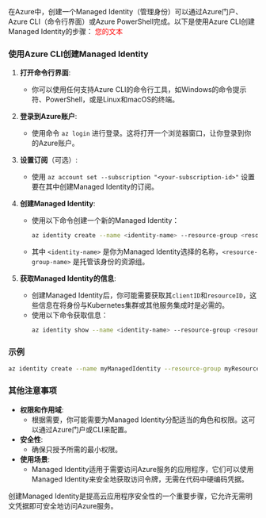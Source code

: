 在Azure中，创建一个Managed Identity（管理身份）可以通过Azure门户、Azure CLI（命令行界面）或Azure PowerShell完成。以下是使用Azure CLI创建Managed Identity的步骤：
<span style="color: red;">您的文本</span>

### 使用Azure CLI创建Managed Identity

1. **打开命令行界面**:
    - 你可以使用任何支持Azure CLI的命令行工具，如Windows的命令提示符、PowerShell，或是Linux和macOS的终端。

2. **登录到Azure账户**:
    - 使用命令 `az login` 进行登录。这将打开一个浏览器窗口，让你登录到你的Azure账户。

3. **设置订阅**（可选）:
    - 使用 `az account set --subscription "<your-subscription-id>"` 设置要在其中创建Managed Identity的订阅。

4. **创建Managed Identity**:
    - 使用以下命令创建一个新的Managed Identity：
      ```bash
      az identity create --name <identity-name> --resource-group <resource-group-name>
      ```
    - 其中 `<identity-name>` 是你为Managed Identity选择的名称，`<resource-group-name>` 是托管该身份的资源组。

5. **获取Managed Identity的信息**:
    - 创建Managed Identity后，你可能需要获取其`clientID`和`resourceID`，这些信息在将身份与Kubernetes集群或其他服务集成时是必需的。
    - 使用以下命令获取信息：
      ```bash
      az identity show --name <identity-name> --resource-group <resource-group-name>
      ```

### 示例

```bash
az identity create --name myManagedIdentity --resource-group myResourceGroup
```

### 其他注意事项

- **权限和作用域**:
    - 根据需要，你可能需要为Managed Identity分配适当的角色和权限。这可以通过Azure门户或CLI来配置。
- **安全性**:
    - 确保只授予所需的最小权限。
- **使用场景**:
    - Managed Identity适用于需要访问Azure服务的应用程序，它们可以使用Managed Identity来安全地获取访问令牌，无需在代码中硬编码凭据。

创建Managed Identity是提高云应用程序安全性的一个重要步骤，它允许无需明文凭据即可安全地访问Azure服务。